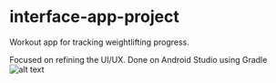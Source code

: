 # interface-app-project
Workout app for tracking weightlifting progress.

Focused on refining the UI/UX.
Done on Android Studio using Gradle
![alt text](https://github.com/bonde060/interface-app-project/main/app_image_during_workout.png?raw=true)
